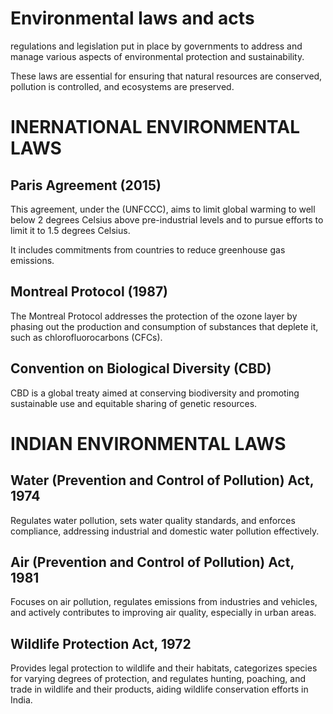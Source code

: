 # Environmental laws and acts
regulations and legislation put in place by governments to address and manage various aspects of environmental protection and sustainability. 

These laws are essential for ensuring that natural resources are conserved, pollution is controlled, and ecosystems are preserved.

# INERNATIONAL ENVIRONMENTAL LAWS

## Paris Agreement (2015)
This agreement, under the (UNFCCC), aims to limit global warming to well below 2 degrees Celsius above pre-industrial levels and to pursue efforts to limit it to 1.5 degrees Celsius. 

It includes commitments from countries to reduce greenhouse gas emissions.

## Montreal Protocol (1987)
The Montreal Protocol addresses the protection of the ozone layer by phasing out the production and consumption of substances that deplete it, such as chlorofluorocarbons (CFCs).

## Convention on Biological Diversity (CBD)
CBD is a global treaty aimed at conserving biodiversity and promoting sustainable use and equitable sharing of genetic resources.

# INDIAN ENVIRONMENTAL LAWS

## Water (Prevention and Control of Pollution) Act, 1974
Regulates water pollution, sets water quality standards, and enforces compliance, addressing industrial and domestic water pollution effectively.

## Air (Prevention and Control of Pollution) Act, 1981
Focuses on air pollution, regulates emissions from industries and vehicles, and actively contributes to improving air quality, especially in urban areas.

## Wildlife Protection Act, 1972
Provides legal protection to wildlife and their habitats, categorizes species for varying degrees of protection, and regulates hunting, poaching, and trade in wildlife and their products, aiding wildlife conservation efforts in India.
